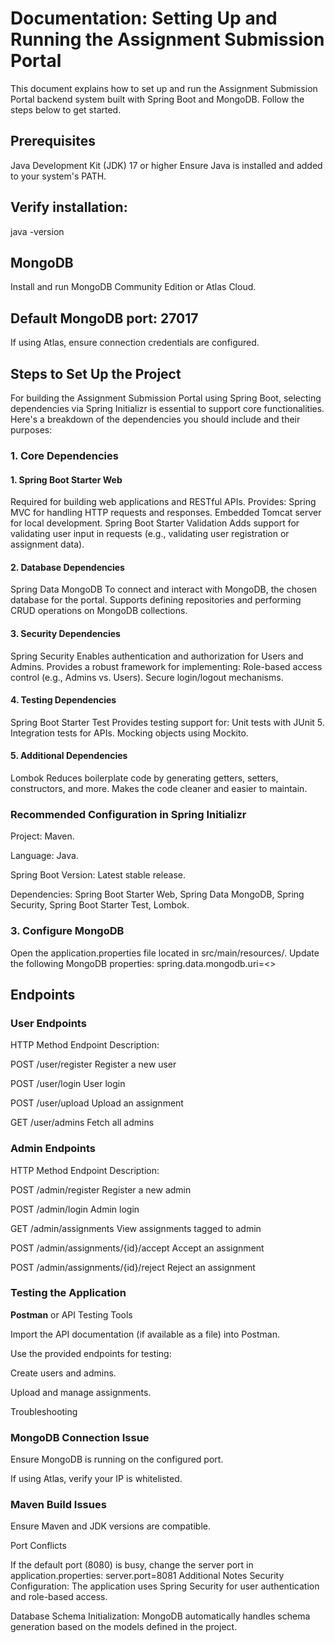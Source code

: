 # Documentation: Setting Up and Running the Assignment Submission Portal
This document explains how to set up and run the Assignment Submission Portal backend system built with Spring Boot and MongoDB. Follow the steps below to get started.

## Prerequisites
Java Development Kit (JDK) 17 or higher
Ensure Java is installed and added to your system's PATH.

## Verify installation:

java -version

## MongoDB
Install and run MongoDB Community Edition or Atlas Cloud.

## Default MongoDB port: 27017
If using Atlas, ensure connection credentials are configured.

##


## Steps to Set Up the Project

For building the Assignment Submission Portal using Spring Boot, selecting dependencies via Spring Initializr is essential to support core functionalities. Here's a breakdown of the dependencies you should include and their purposes:

### 1. Core Dependencies
#### 1. Spring Boot Starter Web
Required for building web applications and RESTful APIs.
Provides:
Spring MVC for handling HTTP requests and responses.
Embedded Tomcat server for local development.
Spring Boot Starter Validation
Adds support for validating user input in requests (e.g., validating user registration or assignment data).

#### 2. Database Dependencies
Spring Data MongoDB
To connect and interact with MongoDB, the chosen database for the portal.
Supports defining repositories and performing CRUD operations on MongoDB collections.

#### 3. Security Dependencies
Spring Security
Enables authentication and authorization for Users and Admins.
Provides a robust framework for implementing:
Role-based access control (e.g., Admins vs. Users).
Secure login/logout mechanisms.

#### 4. Testing Dependencies
Spring Boot Starter Test
Provides testing support for:
Unit tests with JUnit 5.
Integration tests for APIs.
Mocking objects using Mockito.
#### 5. Additional Dependencies
Lombok
Reduces boilerplate code by generating getters, setters, constructors, and more.
Makes the code cleaner and easier to maintain.

### Recommended Configuration in Spring Initializr
Project: Maven.

Language: Java.

Spring Boot Version: Latest stable release.

Dependencies:
Spring Boot Starter Web,
Spring Data MongoDB,
Spring Security,
Spring Boot Starter Test,
Lombok.

### 3. Configure MongoDB
Open the application.properties file located in src/main/resources/.
Update the following MongoDB properties:
spring.data.mongodb.uri=<>


## Endpoints
### User Endpoints

HTTP Method	Endpoint	Description:

POST	/user/register	Register a new user

POST	/user/login	User login

POST	/user/upload	Upload an assignment

GET	/user/admins	Fetch all admins

### Admin Endpoints

HTTP Method	Endpoint	Description:

POST	/admin/register	Register a new admin

POST	/admin/login	Admin login

GET	/admin/assignments	View assignments tagged to admin

POST	/admin/assignments/{id}/accept	Accept an assignment

POST	/admin/assignments/{id}/reject	Reject an assignment

### Testing the Application

**Postman** or API Testing Tools

Import the API documentation (if available as a file) into Postman.

Use the provided endpoints for testing:

Create users and admins.

Upload and manage assignments.

Troubleshooting

### MongoDB Connection Issue

Ensure MongoDB is running on the configured port.

If using Atlas, verify your IP is whitelisted.

### Maven Build Issues

Ensure Maven and JDK versions are compatible.

Port Conflicts

If the default port (8080) is busy, change the server port in application.properties:
server.port=8081
Additional Notes
Security Configuration:
The application uses Spring Security for user authentication and role-based access.

Database Schema Initialization:
MongoDB automatically handles schema generation based on the models defined in the project.
